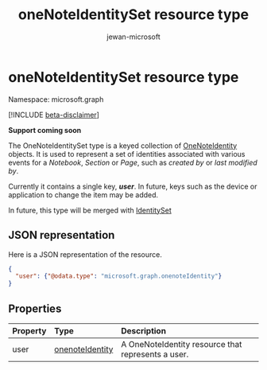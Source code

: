 ﻿---
title: "oneNoteIdentitySet resource type"
description: "**Support coming soon**"
localization_priority: Normal
author: "jewan-microsoft"
ms.prod: "onenote"
doc_type: resourcePageType
---

# oneNoteIdentitySet resource type

Namespace: microsoft.graph

[!INCLUDE [beta-disclaimer](../../includes/beta-disclaimer.md)]

**Support coming soon**

The OneNoteIdentitySet type is a keyed collection of [OneNoteIdentity](onenoteidentity.md) objects.
 It is used to represent a set of identities associated with various events for a _Notebook_, _Section_ or _Page_, such as
 _created by_ or _last modified by_. 

Currently it contains a single key, _**user**_.  In future, keys such as the device or application to change the item may be added.

In future, this type will be merged with [IdentitySet](identityset.md)

## JSON representation

Here is a JSON representation of the resource.

<!-- {
  "blockType": "resource",
  "optionalProperties": [

  ],
  "@odata.type": "microsoft.graph.onenoteIdentityset"
}-->

```json
{
  "user": {"@odata.type": "microsoft.graph.onenoteIdentity"}
}

```

## Properties

| Property | Type                                  | Description                                        |
| :------- | :------------------------------------ | :------------------------------------------------- |
| user     | [onenoteIdentity](onenoteidentity.md) | A OneNoteIdentity resource that represents a user. |

<!-- uuid: 8fcb5dbc-d5aa-4681-8e31-b001d5168d79
2015-10-25 14:57:30 UTC -->

<!--
{
  "type": "#page.annotation",
  "description": "oneNoteIdentitySet resource",
  "keywords": "",
  "section": "documentation",
  "tocPath": "",
  "suppressions": []
}
-->
